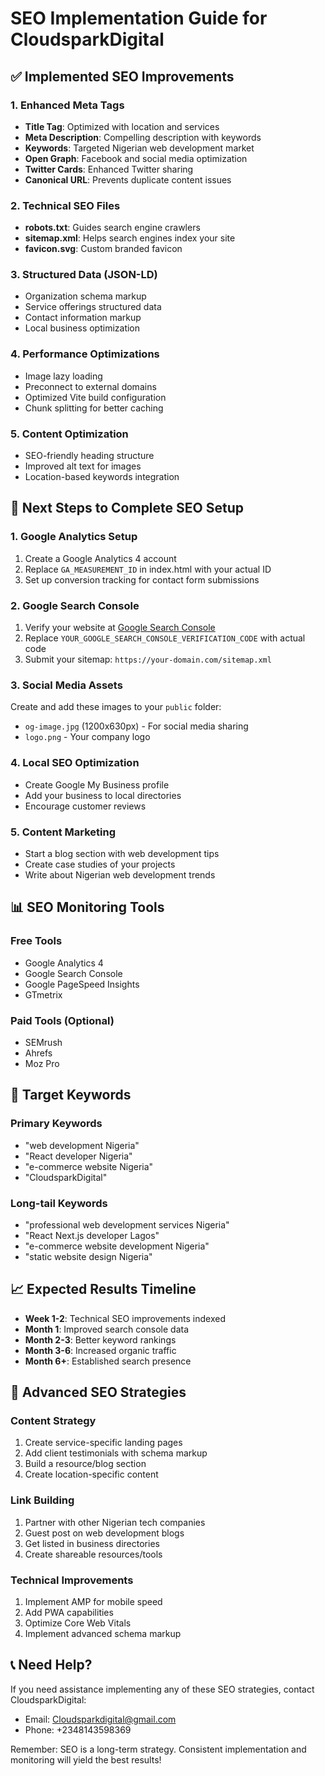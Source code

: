 # SEO Implementation Guide for CloudsparkDigital

## ✅ Implemented SEO Improvements

### 1. Enhanced Meta Tags
- **Title Tag**: Optimized with location and services
- **Meta Description**: Compelling description with keywords
- **Keywords**: Targeted Nigerian web development market
- **Open Graph**: Facebook and social media optimization
- **Twitter Cards**: Enhanced Twitter sharing
- **Canonical URL**: Prevents duplicate content issues

### 2. Technical SEO Files
- **robots.txt**: Guides search engine crawlers
- **sitemap.xml**: Helps search engines index your site
- **favicon.svg**: Custom branded favicon

### 3. Structured Data (JSON-LD)
- Organization schema markup
- Service offerings structured data
- Contact information markup
- Local business optimization

### 4. Performance Optimizations
- Image lazy loading
- Preconnect to external domains
- Optimized Vite build configuration
- Chunk splitting for better caching

### 5. Content Optimization
- SEO-friendly heading structure
- Improved alt text for images
- Location-based keywords integration

## 🔧 Next Steps to Complete SEO Setup

### 1. Google Analytics Setup
1. Create a Google Analytics 4 account
2. Replace `GA_MEASUREMENT_ID` in index.html with your actual ID
3. Set up conversion tracking for contact form submissions

### 2. Google Search Console
1. Verify your website at [Google Search Console](https://search.google.com/search-console)
2. Replace `YOUR_GOOGLE_SEARCH_CONSOLE_VERIFICATION_CODE` with actual code
3. Submit your sitemap: `https://your-domain.com/sitemap.xml`

### 3. Social Media Assets
Create and add these images to your `public` folder:
- `og-image.jpg` (1200x630px) - For social media sharing
- `logo.png` - Your company logo

### 4. Local SEO Optimization
- Create Google My Business profile
- Add your business to local directories
- Encourage customer reviews

### 5. Content Marketing
- Start a blog section with web development tips
- Create case studies of your projects
- Write about Nigerian web development trends

## 📊 SEO Monitoring Tools

### Free Tools
- Google Analytics 4
- Google Search Console
- Google PageSpeed Insights
- GTmetrix

### Paid Tools (Optional)
- SEMrush
- Ahrefs
- Moz Pro

## 🎯 Target Keywords

### Primary Keywords
- "web development Nigeria"
- "React developer Nigeria"
- "e-commerce website Nigeria"
- "CloudsparkDigital"

### Long-tail Keywords
- "professional web development services Nigeria"
- "React Next.js developer Lagos"
- "e-commerce website development Nigeria"
- "static website design Nigeria"

## 📈 Expected Results Timeline

- **Week 1-2**: Technical SEO improvements indexed
- **Month 1**: Improved search console data
- **Month 2-3**: Better keyword rankings
- **Month 3-6**: Increased organic traffic
- **Month 6+**: Established search presence

## 🚀 Advanced SEO Strategies

### Content Strategy
1. Create service-specific landing pages
2. Add client testimonials with schema markup
3. Build a resource/blog section
4. Create location-specific content

### Link Building
1. Partner with other Nigerian tech companies
2. Guest post on web development blogs
3. Get listed in business directories
4. Create shareable resources/tools

### Technical Improvements
1. Implement AMP for mobile speed
2. Add PWA capabilities
3. Optimize Core Web Vitals
4. Implement advanced schema markup

## 📞 Need Help?

If you need assistance implementing any of these SEO strategies, contact CloudsparkDigital:
- Email: Cloudsparkdigital@gmail.com
- Phone: +2348143598369

Remember: SEO is a long-term strategy. Consistent implementation and monitoring will yield the best results!
